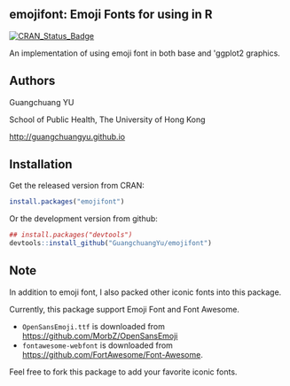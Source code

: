 emojifont: Emoji Fonts for using in R
---------

[![CRAN_Status_Badge](http://www.r-pkg.org/badges/version/emojifont)](http://cran.r-project.org/package=emojifont)

An implementation of using emoji font in both base and 'ggplot2 graphics.


## Authors ##

Guangchuang YU

School of Public Health, The University of Hong Kong 

<http://guangchuangyu.github.io>

## Installation ##

Get the released version from CRAN:

```r
install.packages("emojifont")
```

Or the development version from github:

```r
## install.packages("devtools")
devtools::install_github("GuangchuangYu/emojifont")
```

## Note

In addition to emoji font, I also packed other iconic fonts into this package.

Currently, this package support Emoji Font and Font Awesome.

+ `OpenSansEmoji.ttf` is downloaded from <https://github.com/MorbZ/OpenSansEmoji>
+ `fontawesome-webfont` is downloaded from <https://github.com/FortAwesome/Font-Awesome>.

Feel free to fork this package to add your favorite iconic fonts.

